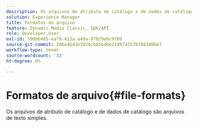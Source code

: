 ```yaml
---
description: Os arquivos de atributo de catálogo e de dados de catálogo são arquivos de texto simples.
solution: Experience Manager
title: Formatos de arquivo
feature: Dynamic Media Classic, SDK/API
role: Developer,User
exl-id: 590bb485-eaf8-413a-a49a-07029e6c9789
source-git-commit: 206e4643e3926cb85b4be2189743578f88180be7
workflow-type: tm+mt
source-wordcount: '33'
ht-degree: 0%

---
```


# Formatos de arquivo{#file-formats}

Os arquivos de atributo de catálogo e de dados de catálogo são arquivos de texto simples.

